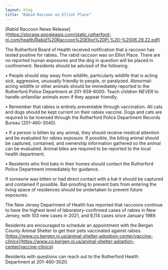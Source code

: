 ```yaml
---
layout: blog
title: "Rabid Raccoon on Elliot Place"
---
```


[Rabid Raccoon News Release]((https://storage.googleapis.com/static.rutherford-nj.com/health/Rabid%20Raccoon%20Elliot%20Pl.%20-%2006.29.22.pdf)

The Rutherford Board of Health received notification that a raccoon has tested positive for rabies. The rabid raccoon was on Elliot Place. There are no reported human exposures and the dog in question will be placed in confinement.
Residents should be advised of the following:

• People should stay away from wildlife, particularly wildlife that is acting sick, aggressive, unusually friendly to people, or paralyzed. Abnormal-acting wildlife or other animals should be immediately reported to the Rutherford Police Department at 201-939-6000. Teach children NEVER to handle unfamiliar animals even if they appear friendly.

• Remember that rabies is entirely preventable through vaccination. All cats and dogs should be kept current on their rabies vaccine. Dogs and cats are required to be licensed through the Rutherford Police Department Records Bureau (201-460-3045).

• If a person is bitten by any animal, they should receive medical attention and be evaluated for rabies exposure. If possible, the biting animal should be captured, contained, and ownership information gathered so the animal can be evaluated. Animal bites are required to be reported to the local health department.

• Residents who find bats in their homes should contact the Rutherford Police Department immediately for guidance. 

If someone was bitten or had direct contact with a bat it should be captured and contained if possible. Bat-proofing to prevent bats from entering the living space of residences should be undertaken to prevent future exposures.

The New Jersey Department of Health has reported that raccoons continue to have the highest level of laboratory-confirmed cases of rabies in New Jersey, with 103 new cases in 2021, and 6,114 cases since January 1989.

Residents are encouraged to schedule an appointment with the Bergan County Animal Shelter to get their pets vaccinated against rabies. [https://www.co.bergen.nj.us/animal-shelter-adoption-center/vaccine-clinics](https://www.co.bergen.nj.us/animal-shelter-adoption-center/vaccine-clinics)

Residents with questions can reach out to the Rutherford Health Department at 201-460-3020.
